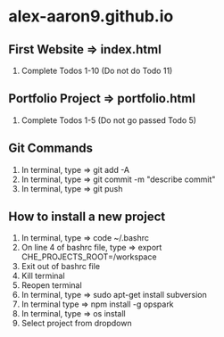 # alex-aaron9.github.io

## First Website => index.html
1) Complete Todos 1-10 (Do not do Todo 11)

## Portfolio Project => portfolio.html
1) Complete Todos 1-5 (Do not go passed Todo 5)

## Git Commands
1) In terminal, type => git add -A
2) In terminal, type => git commit -m "describe commit"
3) In terminal, type => git push

## How to install a new project
1) In terminal, type => code ~/.bashrc
2) On line 4 of bashrc file, type => export CHE_PROJECTS_ROOT=/workspace
3) Exit out of bashrc file
4) Kill terminal
5) Reopen terminal
6) In terminal, type => sudo apt-get install subversion
7) In terminal type => npm install -g opspark
8) In terminal, type => os install
9) Select project from dropdown